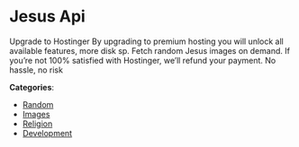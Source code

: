 # Jesus Api


Upgrade to Hostinger By upgrading to premium hosting you will unlock all available features, more disk sp. Fetch random Jesus images on demand.  If you’re not 100% satisfied with Hostinger, we’ll refund your payment. No hassle, no risk



**Categories**:
- [Random](https://github.com/apis-list/apis-list#random)
- [Images](https://github.com/apis-list/apis-list#images)
- [Religion](https://github.com/apis-list/apis-list#religion)
- [Development](https://github.com/apis-list/apis-list#development)



